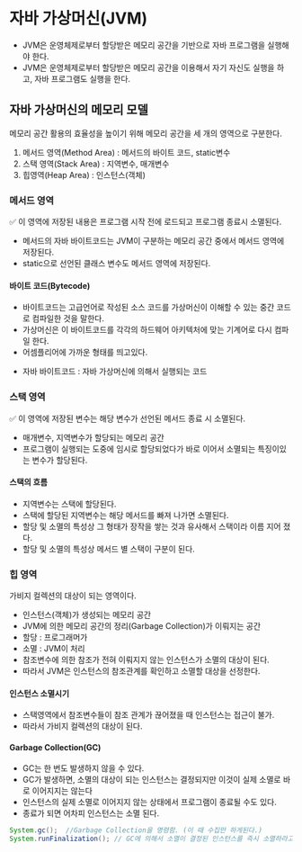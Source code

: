 # 자바 가상머신(JVM)

- JVM은 운영체제로부터 할당받은 메모리 공간을 기반으로 자바 프로그램을 실행해야 한다.
- JVM은 운영체제로부터 할당받은 메모리 공간을 이용해서 자기 자신도 실행을 하고, 자바 프로그램도 실행을 한다.

## 자바 가상머신의 메모리 모델

메모리 공간 활용의 효율성을 높이기 위해 메모리 공간을 세 개의 영역으로 구분한다.

1. 메서드 영역(Method Area) : 메서드의 바이트 코드, static변수
2. 스택 영역(Stack Area) : 지역변수, 매개변수
3. 힙영역(Heap Area) : 인스턴스(객체)

### 메서드 영역 

✅ 이 영역에 저장된 내용은 프로그램 시작 전에 로드되고 프로그램 종료시 소멸된다.

- 메서드의 자바 바이트코드는 JVM이 구분하는 메모리 공간 중에서 메서드 영역에 저장된다.
- static으로 선언된 클래스 변수도 메서드 영역에 저장된다.

#### 바이트 코드(Bytecode)

- 바이트코드는 고급언어로 작성된 소스 코드를 가상머신이 이해할 수 있는 중간 코드로 컴파일한 것을 말한다.
- 가상머신은 이 바이트코드를 각각의 하드웨어 아키텍처에 맞는 기계어로 다시 컴파일 한다.
- 어셈플리어에 가까운 형태를 띄고있다.

* 자바 바이트코드 : 자바 가상머신에 의해서 실행되는 코드

### 스택 영역

✅ 이 영역에 저장된 변수는 해당 변수가 선언된 메서드 종료 시 소멸된다.

- 매개변수, 지역변수가 할당되는 메모리 공간
- 프로그램이 실행되는 도중에 임시로 할당되었다가 바로 이어서 소멸되는 특징이있는 변수가 할당된다.

#### 스택의 흐름

- 지역변수는 스택에 할당된다.
- 스택에 할당된 지역변수는 해당 메서드를 빠져 나가면 소멸된다.
- 할당 및 소멸의 특성상 그 형태가 장작을 쌓는 것과 유사해서 스택이라 이름 지어 졌다.
- 할당 및 소멸의 특성상 메서드 별 스택이 구분이 된다.

### 힙 영역

가비지 컬렉션의 대상이 되는 영역이다.

- 인스턴스(객체)가 생성되는 메모리 공간
- JVM에 의한 메모리 공간의 정리(Garbage Collection)가 이뤄지는 공간
- 할당 : 프로그래머가 
- 소멸 : JVM이 처리
- 참조변수에 의한 참조가 전혀 이뤄지지 않는 인스턴스가 소멸의 대상이 된다.
- 따라서 JVM은 인스턴스의 참조관계를 확인하고 소멸할 대상을 선정한다.

#### 인스턴스 소멸시기

- 스택영역에서 참조변수들이 참조 관계가 끊어졌을 때 인스턴스는 접근이 불가.
- 따라서 가비지 컬렉션의 대상이 된다.

#### Garbage Collection(GC)

- GC는 한 번도 발생하지 않을 수 있다.
- GC가 발생하면, 소멸의 대상이 되는 인스턴스는 결정되지만 이것이 실제 소멸로 바로 이어지지는 않는다
- 인스턴스의 실제 소멸로 이어지지 않는 상태에서 프로그램이 종료될 수도 있다.
- 종료가 되면 어차피 인스턴스는 소멸 된다.
```java
System.gc();  //Garbage Collection을 명령함. (이 때 수집만 하게된다.)
System.runFinalization(); // GC에 의해서 소멸이 결정된 인스턴스를 즉시 소멸하라고 명령.
```







